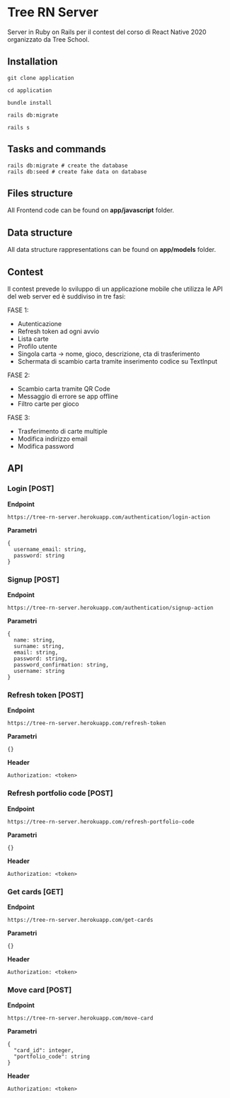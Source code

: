 # Tree RN Server

Server in Ruby on Rails per il contest del corso di React Native 2020 organizzato da Tree School.

## Installation

```shell
git clone application

cd application

bundle install

rails db:migrate

rails s
```

## Tasks and commands

```shell
rails db:migrate # create the database
rails db:seed # create fake data on database
```

## Files structure

All Frontend code can be found on **app/javascript** folder.

## Data structure

All data structure rappresentations can be found on **app/models** folder.

## Contest

Il contest prevede lo sviluppo di un applicazione mobile che utilizza le API del web server ed è suddiviso in tre fasi:

FASE 1:

- Autenticazione
- Refresh token ad ogni avvio
- Lista carte
- Profilo utente
- Singola carta -> nome, gioco, descrizione, cta di trasferimento
- Schermata di scambio carta tramite inserimento codice su TextInput

FASE 2:

- Scambio carta tramite QR Code
- Messaggio di errore se app offline
- Filtro carte per gioco

FASE 3:

- Trasferimento di carte multiple
- Modifica indirizzo email
- Modifica password

## API

### Login [POST]

**Endpoint**
```
https://tree-rn-server.herokuapp.com/authentication/login-action
```
**Parametri**
```
{
  username_email: string,
  password: string
}
```

### Signup [POST]

**Endpoint**
```
https://tree-rn-server.herokuapp.com/authentication/signup-action
```
**Parametri**
```
{
  name: string,
  surname: string,
  email: string,
  password: string,
  password_confirmation: string,
  username: string
}
```

### Refresh token [POST]

**Endpoint**
```
https://tree-rn-server.herokuapp.com/refresh-token
```
**Parametri**
```
{}
```

**Header**
```
Authorization: <token>
```

### Refresh portfolio code [POST]

**Endpoint**
```
https://tree-rn-server.herokuapp.com/refresh-portfolio-code
```
**Parametri**
```
{}
```

**Header**
```
Authorization: <token>
```

### Get cards [GET]

**Endpoint**
```
https://tree-rn-server.herokuapp.com/get-cards
```
**Parametri**
```
{}
```

**Header**
```
Authorization: <token>
```

### Move card [POST]

**Endpoint**
```
https://tree-rn-server.herokuapp.com/move-card
```
**Parametri**
```
{
  "card_id": integer,
  "portfolio_code": string
}
```

**Header**
```
Authorization: <token>
```
